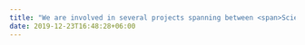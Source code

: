 ```yaml
---
title: "We are involved in several projects spanning between <span>Science Communication</span> to Luxembourgish cultural events like <span>Schueberfouer</span>."
date: 2019-12-23T16:48:28+06:00
---
```

